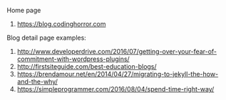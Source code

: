 Home page

1. https://blog.codinghorror.com

Blog detail page examples:

1. http://www.developerdrive.com/2016/07/getting-over-your-fear-of-commitment-with-wordpress-plugins/
2. http://firstsiteguide.com/best-education-blogs/
3. https://brendamour.net/en/2014/04/27/migrating-to-jekyll-the-how-and-the-why/
4. https://simpleprogrammer.com/2016/08/04/spend-time-right-way/